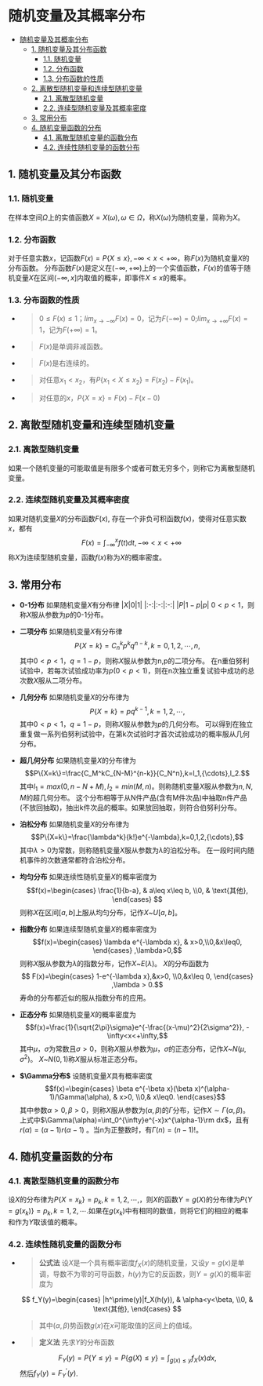 <!-- @import "my-style.less" -->

# 随机变量及其概率分布

- [随机变量及其概率分布](#%E9%9A%8F%E6%9C%BA%E5%8F%98%E9%87%8F%E5%8F%8A%E5%85%B6%E6%A6%82%E7%8E%87%E5%88%86%E5%B8%83)
  - [1. 随机变量及其分布函数](#1-%E9%9A%8F%E6%9C%BA%E5%8F%98%E9%87%8F%E5%8F%8A%E5%85%B6%E5%88%86%E5%B8%83%E5%87%BD%E6%95%B0)
    - [1.1. 随机变量](#11-%E9%9A%8F%E6%9C%BA%E5%8F%98%E9%87%8F)
    - [1.2. 分布函数](#12-%E5%88%86%E5%B8%83%E5%87%BD%E6%95%B0)
    - [1.3. 分布函数的性质](#13-%E5%88%86%E5%B8%83%E5%87%BD%E6%95%B0%E7%9A%84%E6%80%A7%E8%B4%A8)
  - [2. 离散型随机变量和连续型随机变量](#2-%E7%A6%BB%E6%95%A3%E5%9E%8B%E9%9A%8F%E6%9C%BA%E5%8F%98%E9%87%8F%E5%92%8C%E8%BF%9E%E7%BB%AD%E5%9E%8B%E9%9A%8F%E6%9C%BA%E5%8F%98%E9%87%8F)
    - [2.1. 离散型随机变量](#21-%E7%A6%BB%E6%95%A3%E5%9E%8B%E9%9A%8F%E6%9C%BA%E5%8F%98%E9%87%8F)
    - [2.2. 连续型随机变量及其概率密度](#22-%E8%BF%9E%E7%BB%AD%E5%9E%8B%E9%9A%8F%E6%9C%BA%E5%8F%98%E9%87%8F%E5%8F%8A%E5%85%B6%E6%A6%82%E7%8E%87%E5%AF%86%E5%BA%A6)
  - [3. 常用分布](#3-%E5%B8%B8%E7%94%A8%E5%88%86%E5%B8%83)
  - [4. 随机变量函数的分布](#4-%E9%9A%8F%E6%9C%BA%E5%8F%98%E9%87%8F%E5%87%BD%E6%95%B0%E7%9A%84%E5%88%86%E5%B8%83)
    - [4.1. 离散型随机变量的函数分布](#41-%E7%A6%BB%E6%95%A3%E5%9E%8B%E9%9A%8F%E6%9C%BA%E5%8F%98%E9%87%8F%E7%9A%84%E5%87%BD%E6%95%B0%E5%88%86%E5%B8%83)
    - [4.2. 连续性随机变量的函数分布](#42-%E8%BF%9E%E7%BB%AD%E6%80%A7%E9%9A%8F%E6%9C%BA%E5%8F%98%E9%87%8F%E7%9A%84%E5%87%BD%E6%95%B0%E5%88%86%E5%B8%83)

## 1. 随机变量及其分布函数

### 1.1. 随机变量

在样本空间$\Omega$上的实值函数$X=X(\omega),\omega\in\Omega$，称$X(\omega)$为随机变量，简称为$X$。

### 1.2. 分布函数

对于任意实数$x$，记函数$F(x)=P\{X\leq x\},-\infty<x<+\infty$，称$F(x)$为随机变量$X$的分布函数。
分布函数$F(x)$是定义在$(-\infty,+\infty)$上的一个实值函数，$F(x)$的值等于随机变量$X$在区间$(-\infty,x]$内取值的概率，即事件$X\leq x$的概率。

### 1.3. 分布函数的性质

- >$0\leq F(x)\leq 1$；$lim_{x\to-\infty}F(x)=0$，记为$F(-\infty)=0$;$lim_{x\to+\infty}F(x)=1$，记为$F(+\infty)=1$。
- >$F(x)$是单调非减函数。
- >$F(x)$是右连续的。
- >对任意$x_1<x_2$，有$P\{x_1<X\leq x_2\}=F(x_2)-F(x_1)$。
- >对任意的$x$，$P\{X=x\}=F(x)-F(x-0)$

## 2. 离散型随机变量和连续型随机变量

### 2.1. 离散型随机变量

如果一个随机变量的可能取值是有限多个或者可数无穷多个，则称它为离散型随机变量。

### 2.2. 连续型随机变量及其概率密度

如果对随机变量$X$的分布函数$F(x)$, 存在一个非负可积函数$f(x)$，使得对任意实数$x$，都有$$F(x)=\int_{-\infty}^xf(t)dt,-\infty<x<+\infty$$称$X$为连续型随机变量，函数$f(x)$称为$X$的概率密度。

## 3. 常用分布

- **0-1分布**
  如果随机变量$X$有分布律
  |$X$|0|1|
  |:-:|:-:|:-:|
  |$P$|$1-p$|$p$|
  $0<p<1$，则称$X$服从参数为$p$的0-1分布。

- **二项分布**
  如果随机变量$X$有分布律
  $$
  P\{X=k\}=C_n^kp^kq^{n-k},k=0,1,2,{\cdots},n,
  $$
  其中$0<p<1，q=1-p$，则称$X$服从参数为n,p的二项分布。
  在n重伯努利试验中，若每次试验成功率为$p(0<p<1)$，则在n次独立重复试验中成功的总次数$X$服从二项分布。
- **几何分布**
  如果随机变量$X$的分布律为$$P\{X=k\}=pq^{k-1},k=1,2,{\cdots},$$其中$0<p<1，q=1-p$，则称$X$服从参数为$p$的几何分布。
  可以得到在独立重复做一系列伯努利试验中，在第k次试验时才首次试验成功的概率服从几何分布。
- **超几何分布**
  如果随机变量$X$的分布律为$$P\{X=k\}=\frac{C_M^kC_{N-M}^{n-k}}{C_N^n},k=l_1,{\cdots},l_2.$$其中$l_1=max(0,n-N+M),l_2=min(M,n)$。则称随机变量$X$服从参数为$n,N,M$的超几何分布。
  这个分布相等于从N件产品(含有M件次品)中抽取n件产品(不放回抽取)，抽出k件次品的概率。如果放回抽取，则符合伯努利分布。
- **泊松分布**
  如果随机变量$X$的分布律为$$P\{X=k\}=\frac{\lambda^k}{k!}e^{-\lambda},k=0,1,2,{\cdots},$$其中$\lambda>0$为常数，则称随机变量$X$服从参数为$\lambda$的泊松分布。
  在一段时间内随机事件的次数通常都符合泊松分布。
- **均匀分布**
  如果连续性随机变量$X$的概率密度为$$f(x)=\begin{cases}
    \frac{1}{b-a}, & a\leq x\leq b, \\0, & \text{其他},
  \end{cases}
  $$则称$X$在区间$[a,b]$上服从均匀分布，记作$X$~$U[a,b]$。
- **指数分布**
  如果连续型随机变量$X$的概率密度为$$f(x)=\begin{cases}
    \lambda e^{-\lambda x}, & x>0,\\0,&x\leq0,
  \end{cases}
  ,\lambda>0,$$则称$X$服从参数为$\lambda$的指数分布，记作$X$~$E(\lambda)$。
  $X$的分布函数为$$
  F(x)=\begin{cases}
      1-e^{-\lambda x},&x>0,
      \\0,&x\leq 0,
  \end{cases}
  ,\lambda > 0.$$寿命的分布都近似的服从指数分布的应用。
- **正态分布**
  如果随机变量$X$的概率密度为$$f(x)=\frac{1}{\sqrt{2\pi}\sigma}e^{-\frac{(x-\mu)^2}{2\sigma^2}}, -\infty<x<+\infty,$$其中$\mu$，$\sigma$为常数且$\sigma>0$，则称$X$服从参数为$\mu$，$\sigma$的正态分布，记作$X$~$N(\mu,\sigma^2)$。
  $X$~$N(0,1)$称$X$服从标准正态分布。

- **$\Gamma分布$**
  设随机变量$X$具有概率密度$$f(x)=\begin{cases}
    \beta e^{-\beta x}(\beta x)^(\alpha-1)/\Gamma(\alpha), & x>0,
    \\0,& x\leq0.
  \end{cases}$$其中参数$\alpha>0,\beta>0$，则称$X$服从参数为$(\alpha,\beta)$的$\Gamma$分布，记作$X\sim\Gamma(\alpha,\beta)$。上式中$\Gamma(\alpha)=\int_0^{\infty}e^{-x}x^{\alpha-1}\rm dx$，且有$r(\alpha)=(\alpha-1)r(\alpha-1)$ 。当n为正整数时，有$\Gamma(n)=(n-1)!$。

## 4. 随机变量函数的分布

### 4.1. 离散型随机变量的函数分布

设$X$的分布律为$P\{X=x_k\}=p_k,k=1,2,{\cdots},$，则$X$的函数$Y=g(X)$的分布律为$P\{Y=g(x_k)\}=p_k,k=1,2,{\cdots}.$如果在$g(x_k)$中有相同的数值，则将它们的相应的概率和作为$Y$取该值的概率。

### 4.2. 连续性随机变量的函数分布

- >**公式法** 设$X$是一个具有概率密度$f_X(x)$的随机变量，又设$y=g(x)$是单调，导数不为零的可导函数，$h(y)$为它的反函数，则$Y=g(X)$的概率密度为
  
  $$
  f_Y(y)=\begin{cases}
      |h^\prime(y)|f_X(h(y)), & \alpha<y<\beta,
      \\0, & \text{其他},
  \end{cases}
  $$
  >其中$(\alpha,\beta)$势函数$g(x)$在$x$可能取值的区间上的值域。

- >**定义法** 先求$Y$的分布函数
  
  $$
  F_Y(y)=P\{Y\leq y\}=P\{g(X)\leq y\}=\int_{g(x)\leq y}f_X(x)dx,
  $$
  然后$f_Y(y)=F_Y^\prime(y)$.